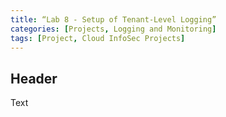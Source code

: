 ```yaml
---
title: “Lab 8 - Setup of Tenant-Level Logging”
categories: [Projects, Logging and Monitoring] 
tags: [Project, Cloud InfoSec Projects]
---
```


## Header

Text
